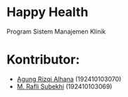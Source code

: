 **Happy Health**
==================
Program Sistem Manajemen Klinik

**Kontributor:**
=============
* [Agung Rizqi Alhana](https://github.com/agung-bit)	(192410103070)
* [M. Rafli Subekhi](https://github.com/raflix1) (192410103069)
